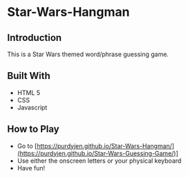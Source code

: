 # Star-Wars-Hangman

## Introduction

This is a Star Wars themed word/phrase guessing game.

## Built With

- HTML 5
- CSS
- Javascript

## How to Play

- Go to [https://purdyjen.github.io/Star-Wars-Hangman/](https://purdyjen.github.io/Star-Wars-Guessing-Game/)]
- Use either the onscreen letters or your physical keyboard
- Have fun!
